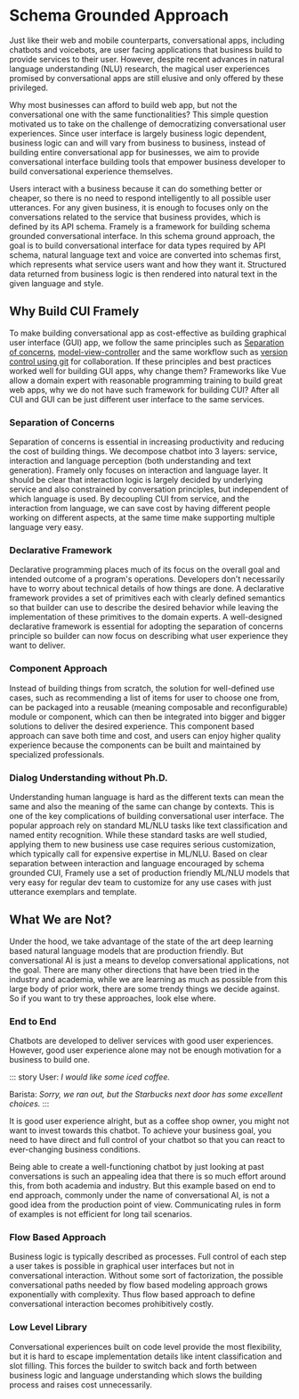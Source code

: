 # Schema Grounded Approach
 
Just like their web and mobile counterparts, conversational apps, including chatbots and voicebots, are user facing applications that business build to provide services to their user. However, despite recent advances in natural language understanding (NLU) research, the magical user experiences promised by conversational apps are still elusive and only offered by these privileged. 

Why most businesses can afford to build web app, but not the conversational one with the same functionalities? This simple question motivated us to take on the challenge of democratizing conversational user experiences. Since user interface is largely business logic dependent, business logic can and will vary from business to business, instead of building entire conversational app for businesses, we aim to provide conversational interface building tools that empower business developer to build conversational experience themselves.

 Users interact with a business because it can do something better or cheaper, so there is no need to respond intelligently to all possible user utterances. For any given business, it is enough to focuses only on the conversations related to the service that business provides, which is defined by its API schema. Framely is a framework for building schema grounded conversational interface. In this schema ground approach, the goal is to build conversational interface for data types required by API schema, natural language text and voice are converted into schemas first, which represents what service users want and how they want it. Structured data returned from business logic is then rendered into natural text in the given language and style.


## Why Build CUI Framely
To make building conversational app as cost-effective as building graphical user interface (GUI) app, we follow the same principles such as [Separation of concerns](https://en.wikipedia.org/wiki/Separation_of_concerns), [model-view-controller](https://en.wikipedia.org/wiki/Model%E2%80%93view%E2%80%93controller) and the same workflow such as [version control using git](https://en.wikipedia.org/wiki/Git) for collaboration. If these principles and best practices worked well for building GUI apps, why change them? Frameworks like Vue allow a domain expert with reasonable programming training to build great web apps, why we do not have such framework for building CUI? After all CUI and GUI can be just different user interface to the same services.

### Separation of Concerns
Separation of concerns is essential in increasing productivity and reducing the cost of building things. We decompose chatbot into 3 layers: service, interaction and language perception (both understanding and text generation). Framely only focuses on interaction and language layer. It should be clear that interaction logic is largely decided by underlying service and also constrained by conversation principles, but independent of which language is used. By decoupling CUI from service, and the interaction from language, we can save cost by having different people working on different aspects, at the same time make supporting multiple language very easy.

### Declarative Framework
Declarative programming places much of its focus on the overall goal and intended outcome of a program's operations. Developers don't necessarily have to worry about technical details of how things are done. A declarative framework provides a set of primitives each with clearly defined semantics so that builder can use to describe the desired behavior while leaving the implementation of these primitives to the domain experts. A well-designed declarative framework is essential for adopting the separation of concerns principle so builder can now focus on describing what user experience they want to deliver.

### Component Approach
Instead of building things from scratch, the solution for well-defined use cases, such as recommending a list of items for user to choose one from, can be packaged into a reusable (meaning composable and reconfigurable) module or component, which can then be integrated into bigger and bigger solutions to deliver the desired experience. This component based approach can save both time and cost, and users can enjoy higher quality experience because the components can be built and maintained by specialized professionals.

### Dialog Understanding without Ph.D.
Understanding human language is hard as the different texts can mean the same and also the meaning of the same can change by contexts. This is one of the key complications of building conversational user interface. The popular approach rely on standard ML/NLU tasks like text classification and named entity recognition. While these standard tasks are well studied, applying them to new business use case requires serious customization, which typically call for expensive expertise in ML/NLU. Based on clear separation between interaction and language encouraged by schema grounded CUI, Framely use a set of production friendly ML/NLU models that very easy for regular dev team to customize for any use cases with just utterance exemplars and template.

## What We are Not?
Under the hood, we take advantage of the state of the art deep learning based natural language models that are production friendly. But conversational AI is just a means to develop conversational applications, not the goal. There are many other directions that have been tried in the industry and academia, while we are learning as much as possible from this large body of prior work, there are some trendy things we decide against. So if you want to try these approaches, look else where.

### End to End
Chatbots are developed to deliver services with good user experiences. However, good user experience alone may not be enough motivation for a business to build one.

::: story
User: *I would like some iced coffee.*

Barista: *Sorry, we ran out, but the Starbucks next door has some excellent choices.*
:::

It is good user experience alright, but as a coffee shop owner, you might not want to invest towards this chatbot. To achieve your business goal, you need to have direct and full control of your chatbot so that you can react to ever-changing business conditions.

Being able to create a well-functioning chatbot by just looking at past conversations is such an appealing idea that there is so much effort around this, from both academia and industry. But this example based on end to end approach, commonly under the name of conversational AI, is not a good idea from the production point of view. Communicating rules in form of examples is not efficient for long tail scenarios.

### Flow Based Approach
Business logic is typically described as processes. Full control of each step a user takes is possible in graphical user interfaces but not in conversational interaction. Without some sort of factorization, the possible conversational paths needed by flow based modeling approach grows exponentially with complexity. Thus flow based approach to define conversational interaction becomes prohibitively costly.

### Low Level Library
Conversational experiences built on code level provide the most flexibility, but it is hard to escape implementation details like intent classification and slot filling. This forces the builder to switch back and forth between business logic and language understanding which slows the building process and raises cost unnecessarily.
